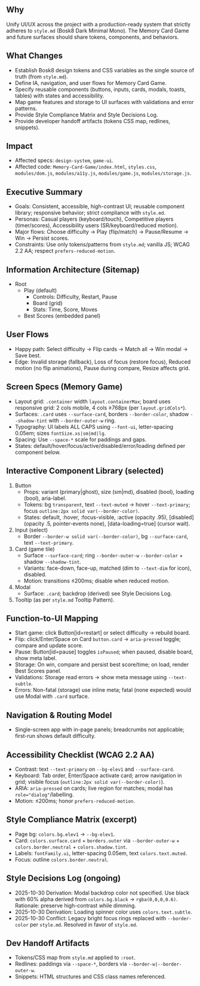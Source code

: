 ## Why
Unify UI/UX across the project with a production-ready system that strictly adheres to `style.md` (Bosk8 Dark Minimal Mono). The Memory Card Game and future surfaces should share tokens, components, and behaviors.

## What Changes
- Establish Bosk8 design tokens and CSS variables as the single source of truth (from `style.md`).
- Define IA, navigation, and user flows for Memory Card Game.
- Specify reusable components (buttons, inputs, cards, modals, toasts, tables) with states and accessibility.
- Map game features and storage to UI surfaces with validations and error patterns.
- Provide Style Compliance Matrix and Style Decisions Log.
- Provide developer handoff artifacts (tokens CSS map, redlines, snippets).

## Impact
- Affected specs: `design-system`, `game-ui`.
- Affected code: `Memory-Card-Game/index.html`, `styles.css`, `modules/dom.js`, `modules/a11y.js`, `modules/game.js`, `modules/storage.js`.

## Executive Summary
- Goals: Consistent, accessible, high-contrast UI; reusable component library; responsive behavior; strict compliance with `style.md`.
- Personas: Casual players (keyboard/touch), Competitive players (timer/scores), Accessibility users (SR/keyboard/reduced motion).
- Major flows: Choose difficulty → Play (flip/match) → Pause/Resume → Win → Persist scores.
- Constraints: Use only tokens/patterns from `style.md`; vanilla JS; WCAG 2.2 AA; respect `prefers-reduced-motion`.

## Information Architecture (Sitemap)
- Root
  - Play (default)
    - Controls: Difficulty, Restart, Pause
    - Board (grid)
    - Stats: Time, Score, Moves
  - Best Scores (embedded panel)

## User Flows
- Happy path: Select difficulty → Flip cards → Match all → Win modal → Save best.
- Edge: Invalid storage (fallback), Loss of focus (restore focus), Reduced motion (no flip animations), Pause during compare, Resize affects grid.

## Screen Specs (Memory Game)
- Layout grid: `.container` width `layout.containerMax`; board uses responsive grid: 2 cols mobile, 4 cols ≥768px (per `layout.gridCols*`).
- Surfaces: `.card` uses `--surface-card`, borders `--border-color`, shadow `--shadow-tint` with `--border-outer-w` ring.
- Typography: UI labels ALL CAPS using `--font-ui`, letter-spacing 0.05em; sizes `fontSize.xs|sm|md|lg`.
- Spacing: Use `--space-*` scale for paddings and gaps.
- States: default/hover/focus/active/disabled/error/loading defined per component below.

## Interactive Component Library (selected)
1) Button
   - Props: variant (primary|ghost), size (sm|md), disabled (bool), loading (bool), aria-label.
   - Tokens: bg `transparent`, text `--text-muted` → hover `--text-primary`; focus `outline:2px solid var(--border-color)`.
   - States: default, :hover, :focus-visible, :active (opacity .95), [disabled] (opacity .5, pointer-events none), [data-loading=true] (cursor wait).
2) Input (select)
   - Border `--border-w solid var(--border-color)`, bg `--surface-card`, text `--text-primary`.
3) Card (game tile)
   - Surface `--surface-card`; ring `--border-outer-w` `--border-color` + shadow `--shadow-tint`.
   - Variants: face-down, face-up, matched (dim to `--text-dim` for icon), disabled.
   - Motion: transitions ≤200ms; disable when reduced motion.
4) Modal
   - Surface: `.card`; backdrop (derived) see Style Decisions Log.
5) Tooltip (as per `style.md` Tooltip Pattern).

## Function-to-UI Mapping
- Start game: click Button[id=restart] or select difficulty → rebuild board.
- Flip: click/Enter/Space on Card `button.card` → `aria-pressed` toggle; compare and update score.
- Pause: Button[id=pause] toggles `isPaused`; when paused, disable board, show meta label.
- Storage: On win, compare and persist best score/time; on load, render Best Scores panel.
- Validations: Storage read errors → show meta message using `--text-subtle`.
- Errors: Non-fatal (storage) use inline meta; fatal (none expected) would use Modal with `.card` surface.

## Navigation & Routing Model
- Single-screen app with in-page panels; breadcrumbs not applicable; first-run shows default difficulty.

## Accessibility Checklist (WCAG 2.2 AA)
- Contrast: text `--text-primary` on `--bg-elev1` and `--surface-card`.
- Keyboard: Tab order, Enter/Space activate card; arrow navigation in grid; visible focus (`outline:2px solid var(--border-color)`).
- ARIA: `aria-pressed` on cards; live region for matches; modal has `role="dialog"`/labelling.
- Motion: ≤200ms; honor `prefers-reduced-motion`.

## Style Compliance Matrix (excerpt)
- Page bg: `colors.bg.elev1` → `--bg-elev1`.
- Card: `colors.surface.card` + `borders.outer` via `--border-outer-w` + `colors.border.neutral` + `colors.shadow.tint`.
- Labels: `fontFamily.ui`, letter-spacing 0.05em, text `colors.text.muted`.
- Focus: outline `colors.border.neutral`.

## Style Decisions Log (ongoing)
- 2025-10-30 Derivation: Modal backdrop color not specified. Use black with 60% alpha derived from `colors.bg.black` → `rgba(0,0,0,0.6)`. Rationale: preserve high-contrast while dimming.
- 2025-10-30 Derivation: Loading spinner color uses `colors.text.subtle`.
- 2025-10-30 Conflict: Legacy bright focus rings replaced with `--border-color` per `style.md`. Resolved in favor of `style.md`.

## Dev Handoff Artifacts
- Tokens/CSS map from `style.md` applied to `:root`.
- Redlines: paddings via `--space-*`, borders via `--border-w|--border-outer-w`.
- Snippets: HTML structures and CSS class names referenced.


